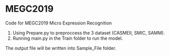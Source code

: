 # MEGC2019
Code for MEGC2019 Micro Expression Recognition

1.  Using Prepare.py to preproccess the 3 dataset (CASMEII, SMIC, SAMM).
2.  Running main.py in the Train folder to run the model.

The output file will be written into Sample_File folder.
